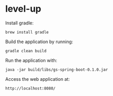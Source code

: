 # level-up

Install gradle:

`brew install gradle`

Build the application by running:

`gradle clean build`

Run the application with:

`java -jar build/libs/gs-spring-boot-0.1.0.jar`

Access the web application at:

`http://localhost:8080/`
